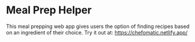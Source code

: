 # Meal Prep Helper
This meal prepping web app gives users the option of finding recipes based on an ingredient of their choice.
Try it out at: https://chefomatic.netlify.app/

